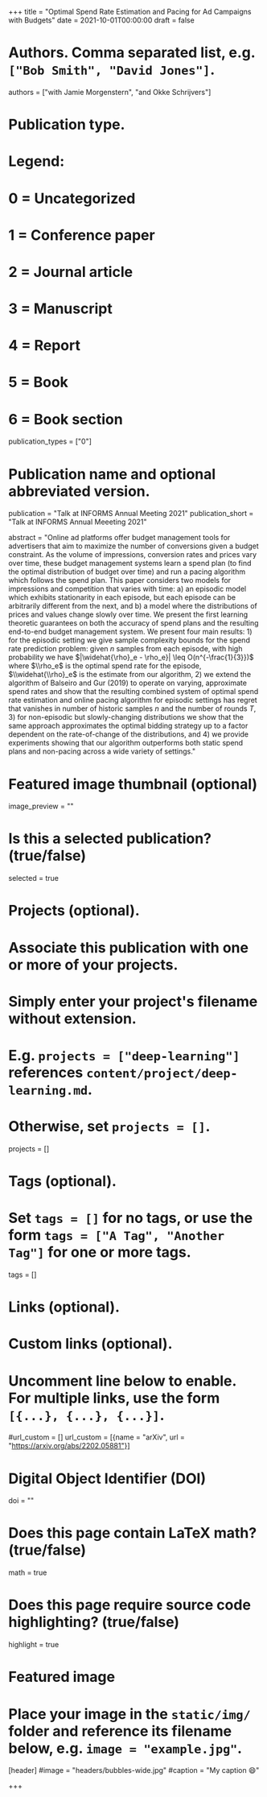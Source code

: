 +++
title = "Optimal Spend Rate Estimation and Pacing for Ad Campaigns with Budgets"
date = 2021-10-01T00:00:00
draft = false

# Authors. Comma separated list, e.g. `["Bob Smith", "David Jones"]`.
authors = ["with Jamie Morgenstern", "and Okke Schrijvers"]

# Publication type.
# Legend:
# 0 = Uncategorized
# 1 = Conference paper
# 2 = Journal article
# 3 = Manuscript
# 4 = Report
# 5 = Book
# 6 = Book section
publication_types = ["0"]

# Publication name and optional abbreviated version.
publication = "Talk at INFORMS Annual Meeting 2021"
publication_short = "Talk at INFORMS Annual Meeeting 2021"

abstract = "Online ad platforms offer budget management tools for advertisers that aim to maximize the number of conversions given a budget constraint. As the volume of impressions, conversion rates and prices vary over time, these budget management systems learn a spend plan (to find the optimal distribution of budget over time) and run a pacing algorithm which follows the spend plan. This paper considers two models for impressions and competition that varies with time: a) an episodic model which exhibits stationarity in each episode, but each episode can be arbitrarily different from the next, and b) a model where the distributions of prices and values change slowly over time. We present the first learning theoretic guarantees on both the accuracy of spend plans and the resulting end-to-end budget management system. We present four main results: 1) for the episodic setting we give sample complexity bounds for the spend rate prediction problem: given $n$ samples from each episode, with high probability we have $|\\widehat{\\rho}_e - \\rho_e}| \\leq O(n^{-\\frac{1}{3}})$ where $\\rho_e$ is the optimal spend rate for the episode, $\\widehat{\\rho}_e$ is the estimate from our algorithm, 2) we extend the algorithm of Balseiro and Gur (2019) to operate on varying, approximate spend rates and show that the resulting combined system of optimal spend rate estimation and online pacing algorithm for episodic settings has regret that vanishes in number of historic samples $n$ and the number of rounds $T$, 3) for non-episodic but slowly-changing distributions we show that the same approach approximates the optimal bidding strategy up to a factor dependent on the rate-of-change of the distributions, and 4) we provide experiments showing that our algorithm outperforms both static spend plans and non-pacing across a wide variety of settings."

# Featured image thumbnail (optional)
image_preview = ""

# Is this a selected publication? (true/false)
selected = true

# Projects (optional).
#   Associate this publication with one or more of your projects.
#   Simply enter your project's filename without extension.
#   E.g. `projects = ["deep-learning"]` references `content/project/deep-learning.md`.
#   Otherwise, set `projects = []`.
projects = []

# Tags (optional).
#   Set `tags = []` for no tags, or use the form `tags = ["A Tag", "Another Tag"]` for one or more tags.
tags = []

# Links (optional).


# Custom links (optional).
#   Uncomment line below to enable. For multiple links, use the form `[{...}, {...}, {...}]`.
#url_custom = [] 
url_custom = [{name = "arXiv", url = "https://arxiv.org/abs/2202.05881"}]
# Digital Object Identifier (DOI)
doi = ""

# Does this page contain LaTeX math? (true/false)
math = true

# Does this page require source code highlighting? (true/false)
highlight = true

# Featured image
# Place your image in the `static/img/` folder and reference its filename below, e.g. `image = "example.jpg"`.
[header]
#image = "headers/bubbles-wide.jpg"
#caption = "My caption :smile:"

+++
